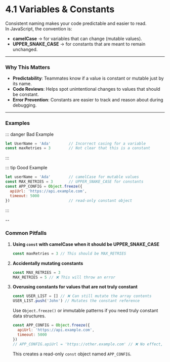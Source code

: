 # 4.1 Variables & Constants
Consistent naming makes your code predictable and easier to read.  
In JavaScript, the convention is:

- **camelCase** → for variables that can change (mutable values).
- **UPPER_SNAKE_CASE** → for constants that are meant to remain unchanged.

---

### Why This Matters
- **Predictability**: Teammates know if a value is constant or mutable just by its name.
- **Code Reviews**: Helps spot unintentional changes to values that should be constant.
- **Error Prevention**: Constants are easier to track and reason about during debugging.

---

### Examples

::: danger Bad Example
```javascript
let UserName = 'Ada'        // Incorrect casing for a variable
const maxRetries = 3        // Not clear that this is a constant
```
:::

::: tip Good Example
```javascript
let userName = 'Ada'        // camelCase for mutable values
const MAX_RETRIES = 3       // UPPER_SNAKE_CASE for constants
const APP_CONFIG = Object.freeze({
  apiUrl: 'https://api.example.com',
  timeout: 5000
})                          // read-only constant object
```
:::

--

### Common Pitfalls

1. **Using `const` with camelCase when it should be UPPER_SNAKE_CASE**

    ```javascript
    const maxRetries = 3 // This should be MAX_RETRIES
    ```

2. **Accidentally mutating constants**

    ```javascript
    const MAX_RETRIES = 3
    MAX_RETRIES = 5 // ❌ This will throw an error
    ```

3. **Overusing constants for values that are not truly constant**

    ```javascript
    const USER_LIST = [] // ❌ Can still mutate the array contents
    USER_LIST.push('John') // Mutates the constant reference
    ```

    Use `Object.freeze()` or immutable patterns if you need truly constant data structures.

    ```javascript
    const APP_CONFIG = Object.freeze({
      apiUrl: 'https://api.example.com',
      timeout: 5000
    })
    // APP_CONFIG.apiUrl = 'https://other.example.com' // ❌ No effect, read-only
    ```

    This creates a read-only `const` object named `APP_CONFIG`.

